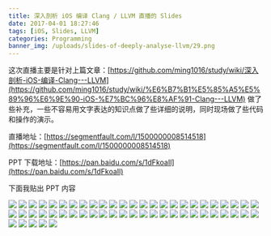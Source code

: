 ```yaml
---
title: 深入剖析 iOS 编译 Clang / LLVM 直播的 Slides
date: 2017-04-01 18:27:46
tags: [iOS, Slides, LLVM]
categories: Programming
banner_img: /uploads/slides-of-deeply-analyse-llvm/29.png
---
```

这次直播主要是针对上篇文章：[https://github.com/ming1016/study/wiki/深入剖析-iOS-编译-Clang---LLVM](https://github.com/ming1016/study/wiki/%E6%B7%B1%E5%85%A5%E5%89%96%E6%9E%90-iOS-%E7%BC%96%E8%AF%91-Clang---LLVM) 做了些补充，一些不容易用文字表达的知识点做了些详细的说明，同时现场做了些代码和操作的演示。

直播地址：[https://segmentfault.com/l/1500000008514518](https://segmentfault.com/l/1500000008514518)

PPT 下载地址：[https://pan.baidu.com/s/1dFkoaIl](https://pan.baidu.com/s/1dFkoaIl)

下面我贴出 PPT 内容

![](/uploads/slides-of-deeply-analyse-llvm/1.png)
![](/uploads/slides-of-deeply-analyse-llvm/2.png)
![](/uploads/slides-of-deeply-analyse-llvm/3.png)
![](/uploads/slides-of-deeply-analyse-llvm/4.png)
![](/uploads/slides-of-deeply-analyse-llvm/5.png)
![](/uploads/slides-of-deeply-analyse-llvm/6.png)
![](/uploads/slides-of-deeply-analyse-llvm/7.png)
![](/uploads/slides-of-deeply-analyse-llvm/8.png)
![](/uploads/slides-of-deeply-analyse-llvm/9.png)
![](/uploads/slides-of-deeply-analyse-llvm/10.png)
![](/uploads/slides-of-deeply-analyse-llvm/11.png)
![](/uploads/slides-of-deeply-analyse-llvm/12.png)
![](/uploads/slides-of-deeply-analyse-llvm/13.png)
![](/uploads/slides-of-deeply-analyse-llvm/14.png)
![](/uploads/slides-of-deeply-analyse-llvm/15.png)
![](/uploads/slides-of-deeply-analyse-llvm/16.png)
![](/uploads/slides-of-deeply-analyse-llvm/17.png)
![](/uploads/slides-of-deeply-analyse-llvm/18.png)
![](/uploads/slides-of-deeply-analyse-llvm/19.png)
![](/uploads/slides-of-deeply-analyse-llvm/20.png)
![](/uploads/slides-of-deeply-analyse-llvm/21.png)
![](/uploads/slides-of-deeply-analyse-llvm/22.png)
![](/uploads/slides-of-deeply-analyse-llvm/23.png)
![](/uploads/slides-of-deeply-analyse-llvm/24.png)
![](/uploads/slides-of-deeply-analyse-llvm/25.png)
![](/uploads/slides-of-deeply-analyse-llvm/26.png)
![](/uploads/slides-of-deeply-analyse-llvm/27.png)
![](/uploads/slides-of-deeply-analyse-llvm/28.png)
![](/uploads/slides-of-deeply-analyse-llvm/29.png)
![](/uploads/slides-of-deeply-analyse-llvm/30.png)
![](/uploads/slides-of-deeply-analyse-llvm/31.png)
![](/uploads/slides-of-deeply-analyse-llvm/32.png)
![](/uploads/slides-of-deeply-analyse-llvm/33.png)
![](/uploads/slides-of-deeply-analyse-llvm/34.png)
![](/uploads/slides-of-deeply-analyse-llvm/35.png)
![](/uploads/slides-of-deeply-analyse-llvm/36.png)
![](/uploads/slides-of-deeply-analyse-llvm/37.png)
![](/uploads/slides-of-deeply-analyse-llvm/38.png)
![](/uploads/slides-of-deeply-analyse-llvm/39.png)
![](/uploads/slides-of-deeply-analyse-llvm/40.png)
![](/uploads/slides-of-deeply-analyse-llvm/41.png)
![](/uploads/slides-of-deeply-analyse-llvm/42.png)
![](/uploads/slides-of-deeply-analyse-llvm/43.png)
![](/uploads/slides-of-deeply-analyse-llvm/44.png)
![](/uploads/slides-of-deeply-analyse-llvm/45.png)
![](/uploads/slides-of-deeply-analyse-llvm/46.png)
![](/uploads/slides-of-deeply-analyse-llvm/47.png)
![](/uploads/slides-of-deeply-analyse-llvm/48.png)
![](/uploads/slides-of-deeply-analyse-llvm/49.png)
![](/uploads/slides-of-deeply-analyse-llvm/50.png)
![](/uploads/slides-of-deeply-analyse-llvm/51.png)
![](/uploads/slides-of-deeply-analyse-llvm/52.png)
![](/uploads/slides-of-deeply-analyse-llvm/53.png)
![](/uploads/slides-of-deeply-analyse-llvm/54.png)
![](/uploads/slides-of-deeply-analyse-llvm/55.png)

